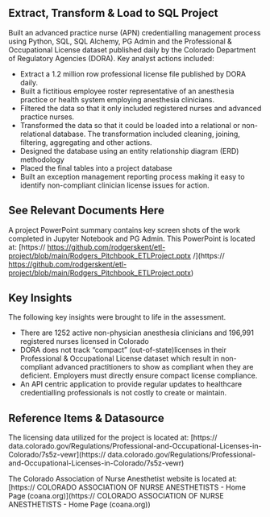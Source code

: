 ## Extract, Transform & Load to SQL Project 
Built an advanced practice nurse (APN) credentialling management process using Python, SQL, SQL Alchemy, PG Admin and the Professional & Occupational License dataset published daily by the Colorado Department of Regulatory Agencies (DORA). Key analyst actions included:
* []()Extract a 1.2 million row professional license file published by DORA daily.
* []()Built a fictitious employee roster representative of an anesthesia practice or health system employing anesthesia clinicians.
* []()Filtered the data so that it only included registered nurses and advanced practice nurses. 
* []()Transformed the data so that it could be loaded into a relational or non-relational database. The transformation included cleaning, joining, filtering, aggregating and other actions. 
* []()Designed the database using an entity relationship diagram (ERD) methodology
* []()Placed the final tables into a project database
* []()Built an exception management reporting process making it easy to identify non-compliant clinician license issues for action.

## See Relevant Documents Here
A project PowerPoint summary contains key screen shots of the work completed in Jupyter Notebook and PG Admin. This PowerPoint is located at: [https:// https://github.com/rodgerskent/etl-project/blob/main/Rodgers_Pitchbook_ETLProject.pptx /](https:// https://github.com/rodgerskent/etl-project/blob/main/Rodgers_Pitchbook_ETLProject.pptx)

## Key Insights
The following key insights were brought to life in the assessment.
* []()There are 1252 active non-physician anesthesia clinicians and 196,991 registered nurses licensed in Colorado 
* []()DORA does not track “compact” (out-of-state)licenses in their Professional & Occupational License dataset which result in non-compliant advanced practitioners to show as compliant when they are deficient. Employers must directly ensure compact license compliance.  
* []()An API centric application to provide regular updates to healthcare credentialling professionals is not costly to create or maintain. 

## Reference Items & Datasource
The licensing data utilized for the project is located at: [https:// data.colorado.gov/Regulations/Professional-and-Occupational-Licenses-in-Colorado/7s5z-vewr](https:// data.colorado.gov/Regulations/Professional-and-Occupational-Licenses-in-Colorado/7s5z-vewr)

The Colorado Association of Nurse Anesthetist website is located at: [https:// COLORADO ASSOCIATION OF NURSE ANESTHETISTS - Home Page (coana.org)](https:// COLORADO ASSOCIATION OF NURSE ANESTHETISTS - Home Page (coana.org))
